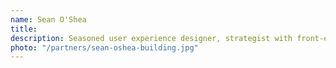 ```yaml
---
name: Sean O'Shea
title: 
description: Seasoned user experience designer, strategist with front-end development experience and roots in visual design based in Durham, NC.
photo: "/partners/sean-oshea-building.jpg"
---
```


